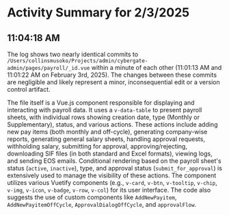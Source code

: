 # Activity Summary for 2/3/2025

## 11:04:18 AM
The log shows two nearly identical commits to `/Users/collinsmusoko/Projects/admin/cybergate-admin/pages/payroll/_id.vue`  within a minute of each other (11:01:13 AM and 11:01:22 AM on February 3rd, 2025).  The changes between these commits are negligible and likely represent a minor, inconsequential edit or a version control artifact.

The file itself is a Vue.js component responsible for displaying and interacting with payroll data.  It uses a `v-data-table` to present payroll sheets, with individual rows showing creation date, type (Monthly or Supplementary), status, and various actions.  These actions include adding new pay items (both monthly and off-cycle), generating company-wise reports, generating general salary sheets, handling approval requests, withholding salary, submitting for approval, approving/rejecting, downloading SIF files (in both standard and Excel formats), viewing logs, and sending EOS emails.  Conditional rendering based on the payroll sheet's status (`active`, `inactive`), type, and approval status (`submit_for_approval`) is extensively used to manage the visibility of these actions.  The component utilizes various Vuetify components (e.g., `v-card`, `v-btn`, `v-tooltip`, `v-chip`, `v-img`, `v-icon`, `v-badge`, `v-row`, `v-col`) for its user interface.  The code also suggests the use of custom components like `AddNewPayitem`, `AddNewPayitemOffCycle`, `ApprovalDialogOffCycle`, and `approvalFlow`.
